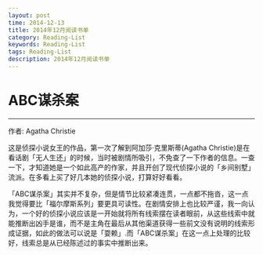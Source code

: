 ```yaml
---
layout: post
time: 2014-12-13
title: 2014年12月阅读书单
category: Reading-List
keywords: Reading-List
tags: Reading-List
description: 2014年12月阅读书单
---
```


# ABC谋杀案

---------------------------

作者: Agatha Christie 

这是侦探小说女王的作品，第一次了解到阿加莎·克里斯蒂(Agatha Christie)是在看话剧「无人生还」的时候，当时被剧情所吸引，不免查了一下作者的信息。一查一下，才知道她是一个如此高产的作家，并且开创了现代侦探小说的「乡间别墅」流派。在多看上买了好几本她的侦探小说，打算好好看看。

「ABC谋杀案」其实并不复杂，但是情节比较紧凑连贯，一点都不拖沓，这一点我觉得要比「福尔摩斯系列」要更具可读性。在剧情安排上也比较严谨，我一向认为，一个好的侦探小说应该是一开始就将所有线索摆在读者眼前，从这些线索中就能推断出凶手是谁，而不是主角在最后从其他渠道获得一些前文没有说明的线索形成证据，如此的做法可以说是「耍赖」.而「ABC谋杀案」在这一点上处理的比较好，线索总是从已经陈述过的事实中推断出来。
